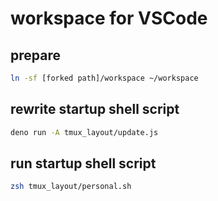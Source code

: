 # workspace for VSCode

## prepare

```sh
ln -sf [forked path]/workspace ~/workspace
```

## rewrite startup shell script

```sh
deno run -A tmux_layout/update.js
```

## run startup shell script

```sh
zsh tmux_layout/personal.sh
```
